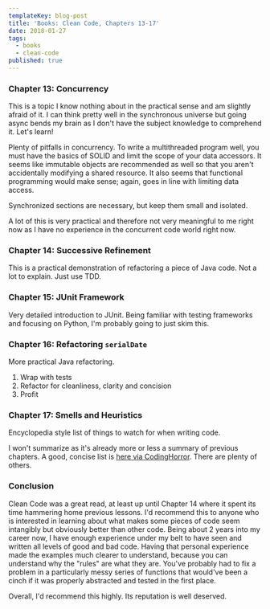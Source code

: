 ```yaml
---
templateKey: blog-post
title: 'Books: Clean Code, Chapters 13-17'
date: 2018-01-27
tags:
  - books
  - clean-code
published: true
---
```


### Chapter 13: Concurrency

This is a topic I know nothing about in the practical sense and am slightly afraid of it. I can think pretty well in the synchronous universe but going async bends my brain as I don't have the subject knowledge to comprehend it. Let's learn!

Plenty of pitfalls in concurrency. To write a multithreaded program well, you must have the basics of SOLID and limit the scope of your data accessors. It seems like immutable objects are recommended as well so that you aren't accidentally modifying a shared resource. It also seems that functional programming would make sense; again, goes in line with limiting data access.

Synchronized sections are necessary, but keep them small and isolated.

A lot of this is very practical and therefore not very meaningful to me right now as I have no experience in the concurrent code world right now.

### Chapter 14: Successive Refinement

This is a practical demonstration of refactoring a piece of Java code. Not a lot to explain. Just use TDD.

### Chapter 15: JUnit Framework

Very detailed introduction to JUnit. Being familiar with testing frameworks and focusing on Python, I'm probably going to just skim this.

### Chapter 16: Refactoring `serialDate`

More practical Java refactoring.

1. Wrap with tests
2. Refactor for cleanliness, clarity and concision
3. Profit

### Chapter 17: Smells and Heuristics

Encyclopedia style list of things to watch for when writing code.

I won't summarize as it's already more or less a summary of previous chapters. A good, concise list is [here via CodingHorror](https://blog.codinghorror.com/code-smells/). There are plenty of others.

### Conclusion

Clean Code was a great read, at least up until Chapter 14 where it spent its time hammering home previous lessons. I'd recommend this to anyone who is interested in learning about what makes some pieces of code seem intangibly but obviously better than other code. Being about 2 years into my career now, I have enough experience under my belt to have seen and written all levels of good and bad code. Having that personal experience made the examples much clearer to understand, because you can understand why the "rules" are what they are. You've probably had to fix a problem in a particularly messy series of functions that would've been a cinch if it was properly abstracted and tested in the first place.

Overall, I'd recommend this highly. Its reputation is well deserved.
